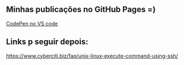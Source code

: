 ## Minhas publicações no GitHub Pages =)


[CodePen no VS code](codepen-to-vscode.md)

## Links p seguir depois:

https://www.cyberciti.biz/faq/unix-linux-execute-command-using-ssh/


